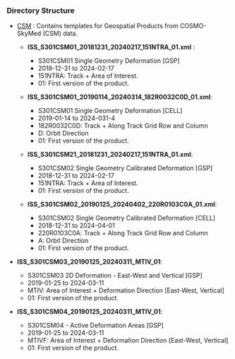 ### Directory Structure

- [CSM](CSM) : Contains templates for Geospatial Products from COSMO-SkyMed (CSM) data.
  - **ISS_S301CSM01_20181231_20240217_151NTRA_01.xml** : 
    - S301CSM01 Single Geometry Deformation [GSP]
    - 2018-12-31 to 2024-02-17
    - 151NTRA: Track + Area of Interest.
    - 01: First version of the product.


  - **ISS_S301CSM01_20190114_20240314_182R0032C0D_01.xml**:
    - S301CSM01 Single Geometry Deformation [CELL]
    - 2019-01-14 to 2024-031-4
    - 182R0032C0D: Track + Along Track Grid Row and Column
    - D: Orbit Direction
    - 01: First version of the product.


  - **ISS_S301CSM21_20181231_20240217_151NTRA_01.xml**:
    - S301CSM02 Single Geometry Calibrated Deformation [GSP]
    - 2018-12-31 to 2024-02-17
    - 151NTRA: Track + Area of Interest.
    - 01: First version of the product.
  

  - **ISS_S301CSM02_20190125_20240402_220R0103C0A_01.xml**:
    - S301CSM02 Single Geometry Calibrated Deformation [CELL]
    - 2018-12-31 to 2024-04-01
    - 220R0103C0A: Track + Along Track Grid Row and Column
    - A: Orbit Direction
    - 01: First version of the product.


- **ISS_S301CSM03_20190125_20240311_MTIV_01**:
    - S301CSM03 2D Deformation - East-West and Vertical [GSP]
    - 2019-01-25 to 2024-03-11
    - MTIV:  Area of Interest + Deformation Direction [East-West, Vertical]
    - 01: First version of the product.

    
- **ISS_S301CSM04_20190125_20240311_MTIV_01**:
    - S301CSM04 - Active Deformation Areas [GSP]
    - 2019-01-25 to 2024-03-11
    - MTIVF: Area of Interest + Deformation Direction [East-West, Vertical]
    - 01: First version of the product.
    